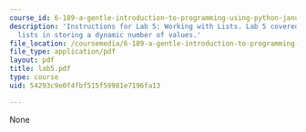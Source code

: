 ```yaml
---
course_id: 6-189-a-gentle-introduction-to-programming-using-python-january-iap-2008
description: 'Instructions for Lab 5: Working with Lists. Lab 5 covered the use of
  lists in storing a dynamic number of values.'
file_location: /coursemedia/6-189-a-gentle-introduction-to-programming-using-python-january-iap-2008/54293c9e0f4fbf515f59981e7196fa13_lab5.pdf
file_type: application/pdf
layout: pdf
title: lab5.pdf
type: course
uid: 54293c9e0f4fbf515f59981e7196fa13

---
```

None